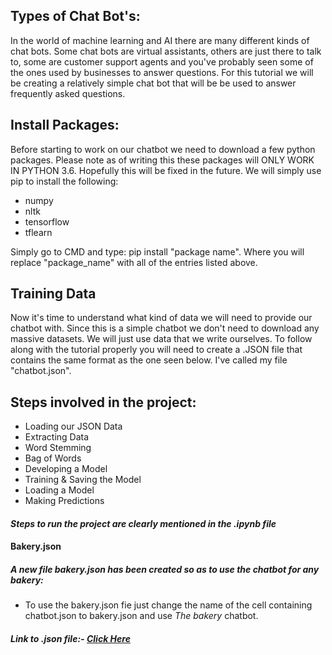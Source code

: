 ## Types of Chat Bot's:
In the world of machine learning and AI there are many different kinds of chat bots. Some chat bots are virtual assistants, others are just there to talk to, some are customer support agents and you've probably seen some of the ones used by businesses to answer questions. For this tutorial we will be creating a relatively simple chat bot that will be be used to answer frequently asked questions.

## Install Packages:
Before starting to work on our chatbot we need to download a few python packages. Please note as of writing this these packages will ONLY WORK IN PYTHON 3.6. Hopefully this will be fixed in the future.
We will simply use pip to install the following:
- numpy
- nltk
- tensorflow
- tflearn

Simply go to CMD and type: pip install "package name". Where you will replace "package_name" with all of the entries listed above.

## Training Data
Now it's time to understand what kind of data we will need to provide our chatbot with. Since this is a simple chatbot we don't need to download any massive datasets. We will just use data that we write ourselves. To follow along with the tutorial properly you will need to create a .JSON file that contains the same format as the one seen below. I've called my file "chatbot.json".

## Steps involved in the project:
- Loading our JSON Data
- Extracting Data
- Word Stemming
- Bag of Words
- Developing a Model	
- Training & Saving the Model
- Loading a Model
- Making Predictions	

#### *Steps to run the project are clearly mentioned in the .ipynb file*
#### Bakery.json
##### A new file bakery.json has been created so as to use the chatbot for any bakery:
- To use the bakery.json fie just change the name of the cell containing chatbot.json to bakery.json and use *The bakery* chatbot.
#### *Link to .json file:- [Click Here](https://drive.google.com/file/d/1XuVUIM2-DWA5IgxoSllJ7gx3kNHF6iV3/view?usp=sharing)*

